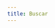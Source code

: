 ```yaml
---
title: Buscar
---
```


<script async src="https://cse.google.com/cse.js?cx=42db22d73f0ea7eb2"></script>
<div class="gcse-search"></div>
